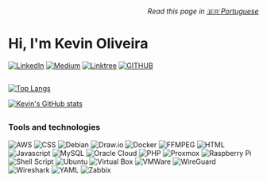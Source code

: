 <h6 align="right">Read this page in <a href="https://github.com/kevindexter22/kevindexter22/blob/main/README.md" target="_blank" rel="noopener noreferrer">🇧🇷 Portuguese</a></h6>

# Hi, I'm Kevin Oliveira
[![LinkedIn](https://img.shields.io/badge/LinkedIn-0077B5?style=for-the-badge&logo=linkedin&logoColor=white/)](https://www.linkedin.com/in/kevinoliveira94/) [![Medium](https://img.shields.io/badge/Medium-12100E?style=for-the-badge&logo=medium&logoColor=white/)](http://medium.com/@KevinOliveira94/) [![Linktree](https://img.shields.io/badge/linktree-39E09B?style=for-the-badge&logo=linktree&logoColor=white)](https://linktr.ee/KevinOliveira94) [![GITHUB](https://img.shields.io/badge/GitHub-100000?style=for-the-badge&logo=github&logoColor=white/)](https://github.com/kevindexter22/)

##

<!-- Commit and Used Languages -->

[![Top Langs](https://github-readme-stats.vercel.app/api/top-langs/?username=kevindexter22&theme=radical&layout=compact)](https://github.com/kevindexter22) 

[![Kevin's GitHub stats](https://github-readme-stats.vercel.app/api?username=kevindexter22&count_private=true&show_icons=true&theme=radical&include_all_commits)](https://github.com/kevindexter22)
    
##

### Tools and technologies

<div align="left">
<!-- <img src="https://img.shields.io/badge/alacritty-F46D01?style=for-the-badge&logo=alacritty&logoColor=white" alt="Alacritty" /> -->
<img src="https://img.shields.io/badge/Amazon_AWS-FF9900?style=for-the-badge&logo=amazonaws&logoColor=white" alt="AWS" />
<!-- <img src="https://img.shields.io/badge/Cisco-1BA0D7.svg?style=for-the-badge&logo=Cisco&logoColor=white" alt="Cisco" /> -->
<img src="https://img.shields.io/badge/CSS3-1572B6.svg?style=for-the-badge&logo=CSS3&logoColor=white" alt="CSS" />
<img src="https://img.shields.io/badge/Debian-A81D33?style=for-the-badge&logo=debian&logoColor=white" alt="Debian" />
<img src="https://img.shields.io/badge/diagrams.net-F08705.svg?style=for-the-badge&logo=diagramsdotnet&logoColor=white" alt="Draw.io" />
<img src="https://img.shields.io/badge/Docker-2496ED.svg?style=for-the-badge&logo=Docker&logoColor=white" alt="Docker" />
<!-- <img src="<img src="https://img.shields.io/badge/Extreme%20Networks-purple?style=for-the-badge" alt="Extreme Networks"/> -->
<img src="https://img.shields.io/badge/FFmpeg-007808.svg?style=for-the-badge&logo=FFmpeg&logoColor=white" alt="FFMPEG" />
<!-- <img src="https://img.shields.io/badge/Git-F05032.svg?style=for-the-badge&logo=Git&logoColor=white" alt="GIT" /> -->
<!-- <img src="https://img.shields.io/badge/Grafana-F46800.svg?style=for-the-badge&logo=Grafana&logoColor=white" alt="Grafana" /> -->
<img src="https://img.shields.io/badge/HTML5-E34F26.svg?style=for-the-badge&logo=HTML5&logoColor=white" alt="HTML" />
<!-- <img src="https://img.shields.io/badge/Huawei-FF0000.svg?style=for-the-badge&logo=Huawei&logoColor=white" alt="Huawei" /> -->
<img src="https://img.shields.io/badge/JavaScript-F7DF1E.svg?style=for-the-badge&logo=JavaScript&logoColor=black" alt="Javascript" />
<!-- <img src="https://img.shields.io/badge/Juniper%20Networks-84B135.svg?style=for-the-badge&logo=Juniper-Networks&logoColor=white" alt="Juniper Networks" /> -->
<!-- <img src="https://img.shields.io/badge/Kubernetes-326CE5.svg?style=for-the-badge&logo=Kubernetes&logoColor=white" alt="Kubernetes" /> -->
<!-- <img src="https://img.shields.io/badge/Mikrotik-293239.svg?style=for-the-badge&logo=Mikrotik&logoColor=white" alt="Mikrotik" /> -->
<img src="https://img.shields.io/badge/MySQL-4479A1.svg?style=for-the-badge&logo=MySQL&logoColor=white" alt="MySQL" />
<!-- <img src="https://img.shields.io/badge/NGINX-009639.svg?style=for-the-badge&logo=NGINX&logoColor=white" alt="NGINX" /> -->
<!-- <img src="https://img.shields.io/badge/Nomad-00CA8E.svg?style=for-the-badge&logo=Nomad&logoColor=white" alt="Nomad" /> --> 
<!-- <img src="https://img.shields.io/badge/OBS%20Studio-302E31.svg?style=for-the-badge&logo=OBS-Studio&logoColor=white" alt="OBS Studio" /> -->
<img src="https://img.shields.io/badge/Oracle-F80000.svg?style=for-the-badge&logo=Oracle&logoColor=white" alt="Oracle Cloud" />
<!-- <img src="https://img.shields.io/badge/pfSense-212121.svg?style=for-the-badge&logo=pfSense&logoColor=white" alt="PFSense" /> -->
<img src="https://img.shields.io/badge/PHP-777BB4.svg?style=for-the-badge&logo=PHP&logoColor=white" alt="PHP" />
<!-- <img src="https://img.shields.io/badge/Pihole-96060C.svg?style=for-the-badge&logo=Pi-hole&logoColor=white" alt="Pi-Hole" /> -->
<!-- <img src="https://img.shields.io/badge/Podman-892CA0.svg?style=for-the-badge&logo=Podman&logoColor=white" alt="Podman" /> -->
<!-- <img src="https://img.shields.io/badge/Prometheus-E6522C.svg?style=for-the-badge&logo=Prometheus&logoColor=white" alt="Prometheus" /> -->
<img src="https://img.shields.io/badge/Proxmox-E57000.svg?style=for-the-badge&logo=Proxmox&logoColor=white" alt="Proxmox" />
<!-- <img src="https://img.shields.io/badge/Python-3776AB.svg?style=for-the-badge&logo=Python&logoColor=white" alt="Python" /> -->
<img src="https://img.shields.io/badge/Raspberry%20Pi-A22846?style=for-the-badge&logo=Raspberry%20Pi&logoColor=white" alt="Raspberry Pi" />
<!-- <img src="https://img.shields.io/badge/Scratch-4D97FF.svg?style=for-the-badge&logo=Scratch&logoColor=white" alt="Scratch" /> -->
<img src="https://img.shields.io/badge/Shell_Script-121011?style=for-the-badge&logo=gnu-bash&logoColor=white" alt="Shell Script" />
<!-- <img src="https://img.shields.io/badge/tmux-1BB91F?style=for-the-badge&logo=tmux&logoColor=white" alt="tmux" /> -->  
<img src="https://img.shields.io/badge/Ubuntu-E95420?style=for-the-badge&logo=ubuntu&logoColor=white" alt="Ubuntu" />
<img src="https://img.shields.io/badge/VirtualBox-183A61.svg?style=for-the-badge&logo=VirtualBox&logoColor=white" alt="Virtual Box" />
<img src="https://img.shields.io/badge/VMware-607078.svg?style=for-the-badge&logo=VMware&logoColor=white" alt="VMWare" />
<img src="https://img.shields.io/badge/WireGuard-88171A.svg?style=for-the-badge&logo=WireGuard&logoColor=white" alt="WireGuard" />
<img src="https://img.shields.io/badge/Wireshark-1679A7.svg?style=for-the-badge&logo=Wireshark&logoColor=white" alt="Wireshark"/>
<img src="https://img.shields.io/badge/YAML-CB171E.svg?style=for-the-badge&logo=YAML&logoColor=white" alt="YAML" />
<img src="https://img.shields.io/badge/ZABBIX-red?style=for-the-badge" alt="Zabbix" />
</div>

